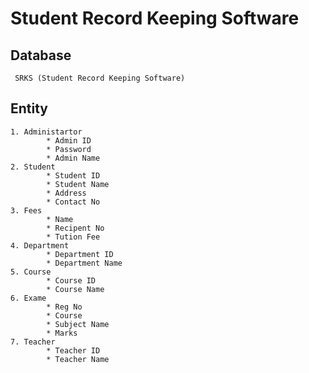 # Student Record Keeping Software

## Database
     SRKS (Student Record Keeping Software)
## Entity
    1. Administartor
            * Admin ID
            * Password
            * Admin Name
    2. Student
            * Student ID
            * Student Name
            * Address
            * Contact No
    3. Fees
            * Name
            * Recipent No
            * Tution Fee
    4. Department
            * Department ID
            * Department Name
    5. Course
            * Course ID
            * Course Name
    6. Exame
            * Reg No
            * Course
            * Subject Name
            * Marks
    7. Teacher
            * Teacher ID
            * Teacher Name

